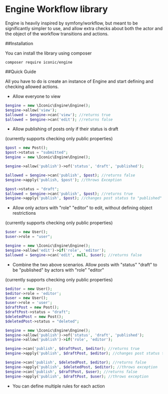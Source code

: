 # Engine Workflow library

Engine is heavily inspired by symfony/workflow, but meant to be 
significantly simpler to use, and allow extra checks
about both the actor and the object of the workflow 
transitions and actions.

##Installation

You can install the library using composer

```shell script
composer require iconic/engine
```

##Quick Guide

All you have to do is create an instance of Engine and 
start defining and checking allowed actions.

- Allow everyone to view
```php
$engine = new \Iconic\Engine\Engine();
$engine->allow('view');
$allowed = $engine->can('view'); //returns true
$allowed = $engine->can('edit'); //returns false
```

- Allow publishing of posts only if their status is draft 

(currently supports checking only public properties)
```php
$post = new Post();
$post->status = "submitted";
$engine = new \Iconic\Engine\Engine();

$engine->allow('publish')->of('status', 'draft', 'published');

$allowed = $engine->can('publish', $post); //returns false
$engine->apply('publish, $post'); //throws Exception

$post->status = "draft";
$allowed = $engine->can('publish', $post); //returns true
$engine->apply('publish', $post); //changes post status to "published"
```

- Allow only actors with "role" "editor" to edit, without defining object restrictions 

(currently supports checking only public properties)
```php
$user = new User();
$user->role = "user";

$engine = new \Iconic\Engine\Engine();
$engine->allow('edit')->if('role', 'editor');
$allowed = $engine->can('edit', null, $user); //returns false
```

- Combine the two above scenarios. Allow posts with "status" "draft"
to be "published" by actors with "role" "editor"

 (currently supports checking only public properties)
```php
$editor = new User();
$editor->role = 'editor';
$user = new User();
$user->role = 'user';
$draftPost = new Post();
$draftPost->status = "draft";
$deletedPost = new Post();
$deletedPost->status = "deleted";

$engine = new \Iconic\Engine\Engine();
$engine->allow('publish')->of('status', 'draft', 'published');
$engine->allow('publish')->if('role', 'editor');

$engine->can('publish', $draftPost, $editor); //returns true
$engine->apply('publish', $draftPost, $editor); //changes post status to "published"

$engine->can('publish', $deletedPost, $editor); //returns false
$engine->apply('publish', $deletedPost, $editor); //throws exception
$engine->can('publish', $draftPost, $user); //returns false  
$engine->apply('publish', $draftPost, $user); //throws exception  
```

- You can define multiple rules for each action